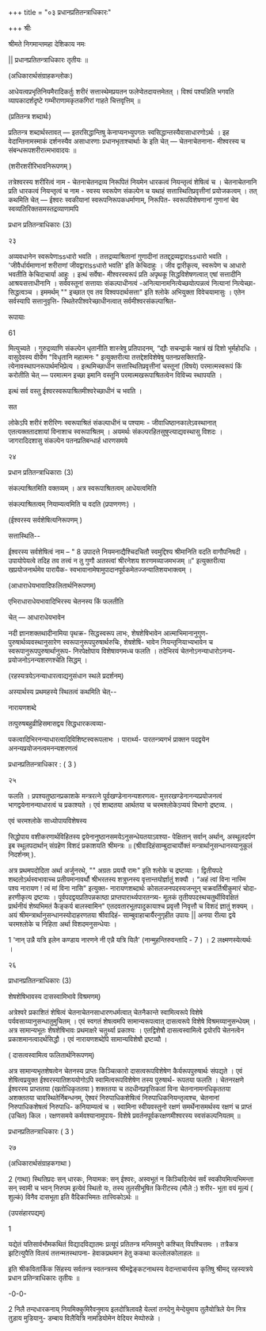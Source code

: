 +++
title = "०३ प्रधानप्रतितन्त्राधिकारः"

+++
श्रीः 

श्रीमते निगमान्तमहा देशिकाय नमः 

|| प्रधानप्रतितन्त्राधिकारः तृतीयः ॥ 

(अधिकारार्थसंग्राहकन्लोकः) 

आधेयत्वप्रभृतिनियमैरादिकर्तुः शरीरं सत्तास्थेमप्रयतन फलेप्वेतदायत्तमेतत् । विश्वं पश्यन्निति भगवति व्यापकादर्शदृष्टे गम्भीराणामकृतकगिरां गाहते चित्तवृत्तिम् ॥ 

(प्रतितन्त्र शब्दार्थः) 

प्रतितन्त्र शब्दार्थस्तावत् — इतरसिद्धान्तिषु केनाप्यनभ्युपगतः स्वसिद्धान्तस्यैवासाधारणोऽर्थः । इह वेदान्तिनामस्माकं दर्शनस्यैव असाधारणाः प्रधानभृताश्चार्थाः के इति चेत् — चेतनाचेतनाना- मीश्वरस्य च संबन्धरूपशरीरात्मभावादयः ॥ 

(शरीरशरीरिभावनिरूपणम् ) 

तत्रेश्वरस्य शरीरित्वं नाम - चेतनाचेतनद्रव्य निरूपितं नियमेन धारकत्वं नियन्तृत्वं शेषित्वं च । चेतनाचेतनानि प्रति धारकत्वं नियन्तृत्वं च नाम - स्वस्य स्वरूपेण संकल्पेन च यथाहं सत्तास्थितिप्रवृत्तीनां प्रयोजकत्वम् । तत् कथमिति चेत् — ईश्वरः स्वकीयानां स्वरूपनिरूपकधर्माणाम्, निरूपित- स्वरूपविशेषणानां गुणानां चेव स्वव्यतिरिक्तसमस्तद्रव्याणामपि 

प्रधान प्रतितन्त्राधिकारः (3) 

२३ 

अव्यवधानेन स्वरूपेणाssधारो भवति । तत्तद्रव्याश्रितानां गुणादीनां ततद्द्द्रव्यद्वाराssधारो भवति । 'जीवैर्धार्यमाणानां शरीराणां जीवद्वाराssधारो भवति' इति केचिदाहुः । जीव द्वारीकृत्य, स्वरूपेण च आधारो भवतीति केचिदाचार्या आहुः । इत्थं सर्वेषा- मीश्वरस्वरूपं प्रति अपृथकू सिद्धविशेषणत्वात् एषां सत्तादीनि आश्रयसत्ताधीनानि । सर्ववस्तूनां सत्तायाः संकल्पाधीनत्वं -अनित्यानामनित्येच्छयोत्पन्नत्वं नित्यानां नित्येच्छा- सिद्धत्वञ्च । इममर्थम् "" इच्छात एव तव विश्वपदार्थसत्ता" इति श्लोके अभियुक्ता विवेचयामासुः । एतेन सर्वस्यापि सत्तानुवृत्ति- स्थितेरपीश्वरेच्छाधीनत्वात् सर्वमीश्वरसंकल्पाश्रित- 

रूपायाः 

61 

मित्युच्यते । गुरुद्रव्याणि संकल्पेन धृतानीति शास्त्रेषु प्रतिपादनम्, “द्यौः सचन्द्रार्क नक्षत्रं खं दिशो भूर्महोदधिः । वासुदेवस्य वीर्येण "विधृतानि महात्मनः " इत्युक्तरीत्या तत्तद्देशविशेषेषु पतनप्रसक्तिराहि- त्येनावस्थापनरूपार्थमभिप्रेत्य । इत्थमिच्छाधीन सत्तास्थितिप्रवृत्तीनां चस्तूनां (विषये) परमात्मस्वरूपं किं करोतीति चेत् — परमात्मन इच्छा इमानि वस्तूनि परमात्मखरूपाश्रितत्वेन विविच्य स्थापयति । 

इत्थं सर्व वस्तु ईश्वरस्वरूपाश्रितमीश्वरेच्छाधीनं च भवति । 

सत 

लोकेऽपि शरीरं शरीरिणः स्वरूपाश्रितं संकल्पाधीनं च पश्यामः - जीवाधिष्ठानकालेऽवस्थानात् एतत्यक्ततादशायां विनाशाच स्वरूपाश्रितम् । अयमर्थः संकल्परहितसुषुप्त्याद्यवस्थासु विशदः । जागरादिदशासु संकल्पेन पतनप्रतिबन्धार्ह धारणसमये 

२४ 

प्रधान प्रतितन्त्राधिकाराः (3) 

संकल्पाश्रितमिति वक्तव्यम् । अत्र स्वरूपाश्रितत्वम् आधेयत्वमिति 

संकल्पाश्रितत्वम् नियाम्यत्वमिति च वदति (प्रपाणगणः) । 

(ईश्वरस्य सर्वशेषित्यनिरूपणम् ) 

सत्तास्थिति-- 

ईश्वरस्य सर्वशेषित्वं नाम – " 8 उपादत्ते नियमनाद्यैश्चिदचितौ स्वमुद्दिश्य श्रीमानिति वदति वागौपनिषदी । उपायोपेयत्वे तदिह तव तत्त्वं न तु गुणौ अतस्त्वां श्रीरनेशय शरणमव्याजमभजम् ॥" इत्युक्तरीत्या खप्रयोजनार्थमेव पारायैक- स्वभावानामेषामुपादानपूर्वकमेतज्जन्यातिशयभाक्त्वम् । 

(आधाराधेयभावादिफलितार्थनिरूपणम्) 

एभिराधाराधेयभावादिभिरस्य चेतनस्य किं फलतीति 

चेत् — आधाराधेयभावेन 

नदी ज्ञानशक्तथादीनामिया पृथक्र- सिद्धस्वरूप लाभः, शेषशेषिभावेन आत्माभिमानानुगुण- पुरुषार्थव्यवस्थानुसारेण स्वरूपानुरूपपुरुषार्थरुचिः, शेषशेषि- भावेन नियन्तृनियाभ्यभावेन च स्वरूपानुरूपपुरुषार्थानुरूप- निरपेक्षोपाय विशेषावगमध्च फलति । तदेभिरयं चेतनोऽनन्याधारोऽनन्य- प्रयोजनोऽनन्यशरणश्चेति सिद्धम् । 

(रहस्यत्रयेऽनन्याधारत्वाद्यनुसंधान स्थले प्रदर्शनम्) 

अस्यार्थस्य प्रथमहस्ये स्थितत्वं कथमिति चेत्-- 

नारायणशब्दे 

तत्पुरुषबहुव्रीहिसमासद्वय सिद्धधारकत्वव्या- 

पकत्वादिभिरनन्याधारत्वादिविशिष्टस्वरूपलाभः । पारार्थ्य- पारतन्त्र्यगर्भ प्राक्तन पदद्वयेन अनन्यप्रयोजनत्वमनन्यशरणत्वं 

प्रधानप्रतितन्त्राधिकार : ( 3 ) 

२५ 

फलति । प्रपश्यतुष्ठानप्रकाशके मन्त्ररत्ने पूर्वखण्डेनानन्यशरणत्व- मुत्तरखण्डेनानन्यप्रयोजनत्वं भागद्वयेनानन्याधारत्वं च प्रकाश्यते । एवं शाब्दतया आर्थतया च चरमश्लोकेऽप्ययं विभागो द्रष्टव्य. । 

एवं चरमश्लोके साध्योपायविशेषस्य 

सिद्धोपाय वशीकरणार्थविहितस्य द्वयेनानुष्ठानसमयेऽनुसन्धेयतयाऽवश्या- पेक्षितान् सर्वान् अर्थान्, अस्थूलदर्पण इब स्थूलपदार्थान् संग्रहेण विशदं प्रकाशयति श्रीमन्त्रः ॥ (श्रीवादिहंसाम्बुदाचार्योक्तं मन्त्रार्थानुसन्धानस्यानुकूलं निदर्शनम् ). 

अत्र प्रथमपदोदिता अर्था अर्जुनरथे, "" अग्रतः प्रययौ रामः" इति श्लोके च द्रष्टव्याः । द्वितीयपदे शब्दतोऽर्थस्वभावाच्च प्रतीयमानावर्थौ श्रीभरतस्य शत्रुघ्नस्य वृत्तान्तयोर्ज्ञातुं शक्यौ । “अहं त्वां विना नास्मि पश्य नारायण ! त्वं मां विना नासि" इत्युक्त- नारायणशब्दार्थः कोसलजनपदस्यजन्तून् चक्रवर्तिश्रीकुमारं चोदा- हरणीकृत्य द्रष्टव्यः । पूर्वपदद्वयप्रतिपन्नकाष्ठा प्राप्तपारार्थ्यपारतन्त्र्य- मूलकं तृतीयपदस्थचतुर्थीविवक्षितं प्रार्थनीयं शेष्यभिमतं कैङ्कर्य बालस्वामिन" एतदवतारभूतपादुकायाश्च प्रवृत्तौ निवृत्तौ च विशदं ज्ञातुं शक्यम् । अयं श्रीमन्त्रार्थानुसन्धानस्योदाहरणतया श्रीवादिहं- साम्बुवाहाचार्यैरनुगृहीत उपायः || अनया रीत्या द्वये चरमश्लोके च निहिता अर्था विशदमनुसन्धेयाः । 

1 'नान् उन्नै यत्रि इलेन कण्डाय नारणने नी एन्नै यत्रि यिलै' (नान्मुहन्तिरुवन्तादि - 7 ) । 2 लक्ष्मणस्येत्यर्थः । 

२६ 

प्राधानप्रतितन्त्राधिकारः (3) 

शेषशेषिभावस्य दासस्वामिभावे विश्रमणम्) 

अत्रेश्वरे प्रकाशितं शेषित्वं चेतनाचेतनसाधारणधर्मत्वात् चेतनैकान्ते स्वामित्वरूपे विशेषे पर्यवसाय्यानुसन्धातुमुचितम् । एवं स्वगतं शेषत्वमपि सामान्यरूपत्वात् दासत्वरूपे विशेषे विश्रमय्यानुसन्धेयम् । अत्र सामान्यभूतः शेषशेषिभावः प्रथमाक्षरे चतुर्थ्या प्रकाश्यः । एतद्विशेषौ दासत्वस्वामित्वे द्वयोरपि चेतनत्वेन प्रकाशमानत्वादर्थसिद्धौ । एवं नारायणशब्देपि सामान्यविशेषौ द्रष्टव्यौ । 

( दासत्वस्वामित्व फलितार्थनिरूपणम्) 

अत्र सामान्यभृतशेषत्वेन चेतनस्य प्राप्तः किञ्चित्कारो दासत्वरूपविशेषेण कैर्यरूपपुरुषार्थः संपद्यते । एवं शेषित्वप्रयुक्त ईश्वरस्यातिशययोगोऽपि स्वामित्वरूपविशेषेण तस्य पुरुषार्थ- रूपतया फलति । चेतनरक्षणे ईश्वरस्य प्राप्ततया (खतोधिकृततया ) शक्ततया च तदधीनप्रवृत्तिकतां विना चेतनानामनधिकृततया अशक्ततया चावस्थितेर्निबन्धनम्, ऐश्वरं निरुपाधिकशेषित्वं निरुपाधिकनियन्तृत्वश्च, चेतनानां निरुपाधिकशेषत्वं निरुपाधि- कनियाम्यत्वं च । स्वामिना स्वीयवस्तुनो रक्षणं समर्थेनासमर्थस्य रक्षणं च प्राप्तं (उचित) किल । रक्षणसमये कर्मवश्यानामुपाय- विशेषे प्रवर्तनपूर्वकरक्षणमीश्वरस्य स्वसंकल्पनियतम् ॥ 

प्रधानप्रतितन्त्राधिकारः ( 3 ) 

२७ 

(अधिकारार्थसंग्राहकगाथा ) 

2 (गाथा) स्थितिप्रदः सन् धारकः, नियामक: सन् ईश्वरः, अस्वभूतं न किञ्चिदित्येवं सर्वं स्वकीयमित्यभिमन्ता सन् स्वामी च भवन् निरुपम इत्येवं स्थितो यः, तस्य तुलसीभूषित किरीटस्य (मौले :) शरीर- भूता वयं मूल्यं ( शुल्कं) विनैव दासभूता इति वैदिकाभिमतः तात्त्विकोऽर्थः ॥ 

(उपसंहारपद्यम्) 

1 

यद्येतं यतिसार्वभौमकथितं विद्यादविद्यातमः प्रत्यूपं प्रतितन्त्र मन्तिमयुगे कश्चित् विपश्चित्तमः । तत्रैकत्र झटित्युपैति विलयं तत्तन्मतस्थापना- हेवाकप्रथमान हेतु ककथा कल्लोलकोलाहलः ॥ 

इति श्रीकवितार्किक सिंहस्य सर्वतन्त्र स्वतन्त्रस्य श्रीमद्वेङ्कटनाथस्य वेदान्ताचार्यस्य कृतिषु श्रीमद् रहस्यत्रये प्रधान प्रतिन्त्राधिकारः तृतीयः ॥ 

-0-0- 

2 निलै तन्दधारकनाय् नियमिक्कुमिरैवनुमाय इलदोत्रिलावहै येल्लां तनदेनु मेन्देयुमाय तुलैयोत्रिले येन नित्र तुड़ाय मुडियानु- डम्बाय विलैयित्रि नामडियोमेन वेदियर मेय्पोरुळे । 
